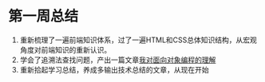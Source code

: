 # 第一周总结
1. 重新梳理了一遍前端知识体系，过了一遍HTML和CSS总体知识结构，从宏观角度对前端知识的重新认识。
2. 学会了追溯法查找问题，产出一篇文章[我对面向对象编程的理解](https://www.yuque.com/liuyuan-trvao/lzzbga/dgydpn)
3. 重新拾起学习总结，养成多输出技术总结的文章，从现在开始